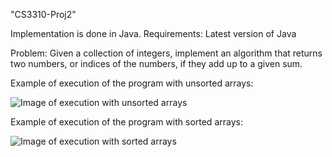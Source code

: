 "CS3310-Proj2" 

Implementation is done in Java.
Requirements: Latest version of Java

Problem:
Given a collection of integers, implement an algorithm that returns two numbers, or indices of the numbers, if they add up to a given sum. 

Example of execution of the program with unsorted arrays:

![Image of execution with unsorted arrays](https://i.gyazo.com/3cada02f2533a6367de993cdb73ae88f.png)

Example of execution of the program with sorted arrays:

![Image of execution with sorted arrays](https://i.gyazo.com/1d87e8780541c9391e727c94f047e84f.png)
